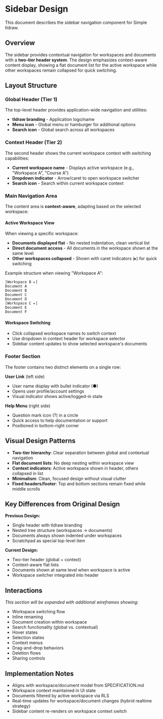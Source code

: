 # Sidebar Design

This document describes the sidebar navigation component for Simple tldraw.

## Overview

The sidebar provides contextual navigation for workspaces and documents with a **two-tier header system**. The design emphasizes context-aware content display, showing a flat document list for the active workspace while other workspaces remain collapsed for quick switching.

## Layout Structure

### Global Header (Tier 1)

The top-level header provides application-wide navigation and utilities:

- **tldraw branding** - Application logo/name
- **Menu icon** - Global menu or hamburger for additional options
- **Search icon** - Global search across all workspaces

### Context Header (Tier 2)

The second header shows the current workspace context with switching capabilities:

- **Current workspace name** - Displays active workspace (e.g., "Workspace A", "Course A")
- **Dropdown indicator** - Arrow/caret to open workspace switcher
- **Search icon** - Search within current workspace context

### Main Navigation Area

The content area is **context-aware**, adapting based on the selected workspace:

#### Active Workspace View

When viewing a specific workspace:

- **Documents displayed flat** - No nested indentation, clean vertical list
- **Direct document access** - All documents in the workspace shown at the same level
- **Other workspaces collapsed** - Shown with caret indicators (▸) for quick switching

Example structure when viewing "Workspace A":
```
[Workspace B ▸]
Document A
Document B
Document C
Document D
[Workspace C ▸]
Document E
Document F
```

#### Workspace Switching

- Click collapsed workspace names to switch context
- Use dropdown in context header for workspace selector
- Sidebar content updates to show selected workspace's documents

### Footer Section

The footer contains two distinct elements on a single row:

**User Link** (left side)
- User name display with bullet indicator (●)
- Opens user profile/account settings
- Visual indicator shows active/logged-in state

**Help Menu** (right side)
- Question mark icon (?) in a circle
- Quick access to help documentation or support
- Positioned in bottom-right corner

## Visual Design Patterns

- **Two-tier hierarchy**: Clear separation between global and contextual navigation
- **Flat document lists**: No deep nesting within workspace view
- **Context indicators**: Active workspace shown in header, others collapsed in list
- **Minimalism**: Clean, focused design without visual clutter
- **Fixed headers/footer**: Top and bottom sections remain fixed while middle scrolls

## Key Differences from Original Design

**Previous Design:**
- Single header with tldraw branding
- Nested tree structure (workspaces → documents)
- Documents always shown indented under workspaces
- Scratchpad as special top-level item

**Current Design:**
- Two-tier header (global + context)
- Context-aware flat lists
- Documents shown at same level when workspace is active
- Workspace switcher integrated into header

## Interactions

_This section will be expanded with additional wireframes showing:_

- Workspace switching flow
- Inline renaming
- Document creation within workspace
- Search functionality (global vs. contextual)
- Hover states
- Selection states
- Context menus
- Drag-and-drop behaviors
- Deletion flows
- Sharing controls

## Implementation Notes

- Aligns with workspace/document model from SPECIFICATION.md
- Workspace context maintained in UI state
- Documents filtered by active workspace via RLS
- Real-time updates for workspace/document changes (hybrid realtime strategy)
- Sidebar content re-renders on workspace context switch
